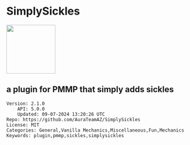 # SimplySickles
<img src="https://raw.githubusercontent.com/AuraTeamAZ/SimplySickles/bc937b2b14b741ce0ce3db39a4e34b5227b41dd2/icon.png" width="128" height="128" />

## a plugin for PMMP that simply adds sickles
```properties
Version: 2.1.0
    API: 5.0.0
    Updated: 09-07-2024 13:20:26 UTC
Repo: https://github.com/AuraTeamAZ/SimplySickles
License: MIT
Categories: General,Vanilla Mechanics,Miscellaneous,Fun,Mechanics
Keywords: plugin,pmmp,sickles,simplysickles
```